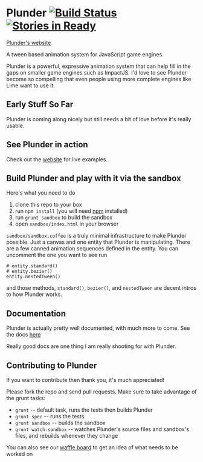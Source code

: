 # Plunder [![Build Status](https://secure.travis-ci.org/city41/plunder.png?branch=master)](http://travis-ci.org/city41/plunder) [![Stories in Ready](http://badge.waffle.io/city41/plunder.png)](http://waffle.io/city41/plunder)

[Plunder's website](http://city41.github.io/plunder)

A tween based animation system for JavaScript game engines.

Plunder is a powerful, expressive animation system that can help fill in the gaps on smaller game engines such as ImpactJS. 
I'd love to see Plunder become so compelling that even people using more complete engines like Lime want to use it.

## Early Stuff So Far
Plunder is coming along nicely but still needs a bit of love before it's really usable. 

## See Plunder in action
Check out the [website](http://city41.github.io/plunder) for live examples.

## Build Plunder and play with it via the sandbox
Here's what you need to do

1. clone this repo to your box
2. run `npm install` (you will need [npm](http://npmjs.org) installed)
3. run `grunt sandbox` to build the sandbox
4. open `sandbox/index.html` in your browser

`sandbox/sandbox.coffee` is a truly minimal infrastructure to make Plunder possible.
Just a canvas and one entity that Plunder is manipulating. There are a few canned animation sequences defined
in the entity. You can uncomment the one you want to see run

```
# entity.standard()
# entity.bezier()
entity.nestedTween()
```

and those methods, `standard()`, `bezier()`, and `nestedTween` are decent intros to how Plunder works.

## Documentation

Plunder is actually pretty well documented, with much more to come. See the docs [here](http://city41.github.io/plunder/docs/index.html)

Really good docs are one thing I am really shooting for with Plunder.

## Contributing to Plunder
If you want to contribute then thank you, it's much appreciated!

Please fork the repo and send pull requests. Make sure to take advantage of the grunt tasks:

* `grunt` -- default task, runs the tests then builds Plunder
* `grunt spec` -- runs the tests
* `grunt sandbox` -- builds the sandbox
* `grunt watch:sandbox` -- watches Plunder's source files and sandbox's files, and rebuilds whenever they change

You can also see our [waffle board](http://waffle.io/city41/plunder) to get an idea of what needs to be worked on

